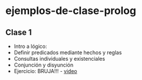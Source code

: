 # ejemplos-de-clase-prolog

## Clase 1
- Intro a lógico:
 - Definir predicados mediante hechos y reglas
 - Consultas individuales y existenciales
 - Conjunción y disyunción
- Ejercicio: BRUJA!!! - [video](https://www.youtube.com/watch?v=Ux6fBfXOIuo)
